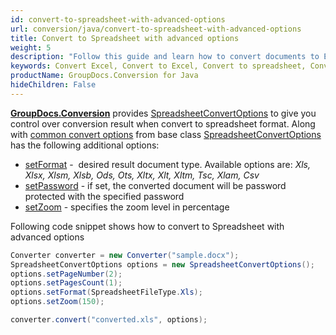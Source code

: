 ```yaml
---
id: convert-to-spreadsheet-with-advanced-options
url: conversion/java/convert-to-spreadsheet-with-advanced-options
title: Convert to Spreadsheet with advanced options
weight: 5
description: "Follow this guide and learn how to convert documents to Excel and Open Document spreadsheets of XLS, XLSX, ODS, OTS formats  with zoom and other customizations using GroupDocs.Conversion for Java."
keywords: Convert Excel, Convert to Excel, Convert to spreadsheet, Convert to XLS, Convert to XLSX
productName: GroupDocs.Conversion for Java
hideChildren: False
---
```

[**GroupDocs.Conversion**](https://products.groupdocs.com/conversion/java) provides [SpreadsheetConvertOptions](https://apireference.groupdocs.com/java/conversion/com.groupdocs.conversion.options.convert/SpreadsheetConvertOptions) to give you control over conversion result when convert to spreadsheet format. Along with [common convert options](https://apireference.groupdocs.com/conversion/java/com.groupdocs.conversion.options.convert/ConvertOptions) from base class [SpreadsheetConvertOptions](https://apireference.groupdocs.com/java/conversion/com.groupdocs.conversion.options.convert/SpreadsheetConvertOptions) has the following additional options:

*   [setFormat](https://apireference.groupdocs.com/java/conversion/com.groupdocs.conversion.options.convert/ConvertOptions#setFormat(com.groupdocs.conversion.filetypes.FileType)) -  desired result document type. Available options are: *Xls, Xlsx, Xlsm, Xlsb, Ods, Ots, Xltx, Xlt, Xltm, Tsc, Xlam, Csv*
*   [setPassword](https://apireference.groupdocs.com/java/conversion/com.groupdocs.conversion.options.convert/SpreadsheetConvertOptions#setPassword(java.lang.String)) -  if set, the converted document will be password protected with the specified password
*   [setZoom](https://apireference.groupdocs.com/java/conversion/com.groupdocs.conversion.options.convert/SpreadsheetConvertOptions#setZoom(int)) -  specifies the zoom level in percentage

Following code snippet shows how to convert to Spreadsheet with advanced options

```java
Converter converter = new Converter("sample.docx");
SpreadsheetConvertOptions options = new SpreadsheetConvertOptions();
options.setPageNumber(2);
options.setPagesCount(1);
options.setFormat(SpreadsheetFileType.Xls);
options.setZoom(150);

converter.convert("converted.xls", options);
```
